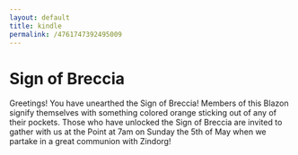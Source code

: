```yaml
---
layout: default
title: kindle
permalink: /4761747392495009
---
```


# Sign of Breccia
Greetings! You have unearthed the Sign of Breccia! Members of this Blazon signify themselves with something colored orange sticking out of any of their pockets. Those who have unlocked the Sign of Breccia are invited to gather with us at the Point at 7am on Sunday the 5th of May when we partake in a great communion with Zindorg!